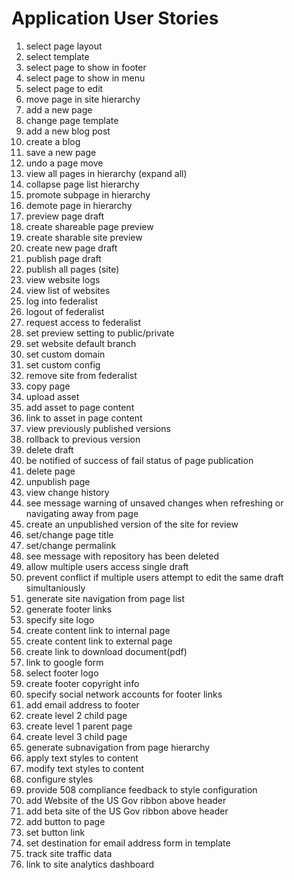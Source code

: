 
# Application User Stories
1. select page layout
2. select template
3. select page to show in footer
4. select page to show in menu
5. select page to edit
6. move page in site hierarchy
7. add a new page
8. change page template
9. add a new blog post
10. create a blog
11. save a new page
12. undo a page move
13. view all pages in hierarchy (expand all)
14. collapse page list hierarchy
15. promote subpage in hierarchy
16. demote page in hierarchy
17. preview page draft
18. create shareable page preview
19. create sharable site preview
20. create new page draft
21. publish page draft
22. publish all pages (site)
23. view website logs
24. view list of websites
25. log into federalist
26. logout of federalist
27. request access to federalist
28. set preview setting to public/private
29. set website default branch
30. set custom domain
31. set custom config
32. remove site from federalist
33. copy page
34. upload asset
35. add asset to page content
36. link to asset in page content
37. view previously published versions
38. rollback to previous version
39. delete draft
40. be notified of success of fail status of page publication
41. delete page
42. unpublish page
43. view change history
44. see message warning of unsaved changes when refreshing or navigating away from page
45. create an unpublished version of the site for review
46. set/change page title
47. set/change permalink
48. see message with repository has been deleted
49. allow multiple users access single draft
50. prevent conflict if multiple users attempt to edit the same draft simultaniously 
51. generate site navigation from page list
52. generate footer links
53. specify site logo
54. create content link to internal page
55. create content link to external page
56. create link to download document(pdf)
57. link to google form
58. select footer logo
59. create footer copyright info
60. specify social network accounts for footer links
61. add email address to footer
62. create level 2 child page
63. create level 1 parent page
64. create level 3 child page
65. generate subnavigation from page hierarchy
66. apply text styles to content
67. modify text styles to content
68. configure styles
69. provide 508 compliance feedback to style configuration 
70. add Website of the US Gov ribbon above header
71. add beta site of the US Gov ribbon above header
72. add button to page
73. set button link
74. set destination for email address form in template
75. track site traffic data
76. link to site analytics dashboard